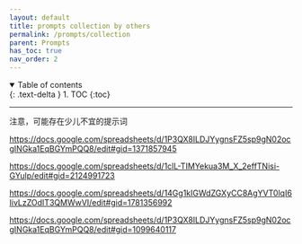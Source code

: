 ```yaml
---
layout: default
title: prompts collection by others
permalink: /prompts/collection
parent: Prompts
has_toc: true
nav_order: 2
---
```

<details open markdown="block">
  <summary>
    Table of contents
  </summary>
  {: .text-delta }
1. TOC
{:toc}
</details>

----

注意，可能存在少儿不宜的提示词

https://docs.google.com/spreadsheets/d/1P3QX8ILDJYygnsFZ5sp9gN02ocgINGka1EqBGYmPQQ8/edit#gid=1371857945

https://docs.google.com/spreadsheets/d/1clL-TIMYekua3M_X_2effTNisi-GYulp/edit#gid=2124991723

https://docs.google.com/spreadsheets/d/14Gg1kIGWdZGXyCC8AgYVT0lqI6IivLzZOdIT3QMWwVI/edit#gid=1781356992

https://docs.google.com/spreadsheets/d/1P3QX8ILDJYygnsFZ5sp9gN02ocgINGka1EqBGYmPQQ8/edit#gid=1099640117